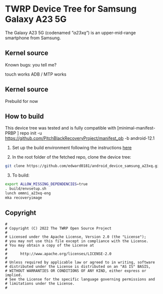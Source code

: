 # TWRP Device Tree for Samsung Galaxy A23 5G

The Galaxy A23 5G (codenamed _"a23xq"_) is an upper-mid-range smartphone from Samsung.

## Kernel source 
Known bugs:
you tell me?

touch works
ADB / MTP works


## Kernel source 
Prebuild for now

## How to build

This device tree was tested and is fully compatible with [minimal-manifest-PRBP ]
repo init -u https://github.com/PitchBlackRecoveryProject/manifest_pb -b android-12.1

1. Set up the build environment following the instructions [here](https://github.com/minimal-manifest-twrp/platform_manifest_twrp_aosp/blob/twrp-12.1/README.md#getting-started)

2. In the root folder of the fetched repo, clone the device tree:

```bash
git clone https://github.com/edward0181/android_device_samsung_a23xq.git -b PBRP device/samsung/a23xq
```

3. To build:

```bash
export ALLOW_MISSING_DEPENDENCIES=true
. build/envsetup.sh
lunch ommni_a23xq-eng
mka recoveryimage
```

## Copyright

```
#
# Copyright (C) 2022 The TWRP Open Source Project
#
# Licensed under the Apache License, Version 2.0 (the "License");
# you may not use this file except in compliance with the License.
# You may obtain a copy of the License at
#
#      http://www.apache.org/licenses/LICENSE-2.0
#
# Unless required by applicable law or agreed to in writing, software
# distributed under the License is distributed on an "AS IS" BASIS,
# WITHOUT WARRANTIES OR CONDITIONS OF ANY KIND, either express or implied.
# See the License for the specific language governing permissions and
# limitations under the License.
#
```
